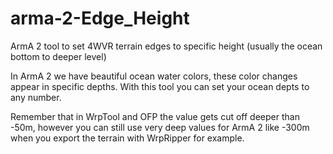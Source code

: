 # arma-2-Edge_Height

ArmA 2 tool to set 4WVR terrain edges to specific height (usually the ocean bottom to deeper level)

In ArmA 2 we have beautiful ocean water colors, these color changes appear in specific depths. With this tool you can set your ocean depts to any number.

Remember that in WrpTool and OFP the value gets cut off deeper than -50m, however you can still use very deep values for ArmA 2 like -300m when you export the terrain with WrpRipper for example.
